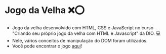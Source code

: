 # Jogo da Velha :x::o:
* Jogo da velha desenvolvido com HTML, CSS e JavaScript no curso "Criando seu próprio jogo da velha com HTML e Javascript" da DIO. :computer:
* Nele, vários conceitos de manipulação do DOM foram utilizados.
* Você pode encontrar o jogo <a href="https://doglasrocha.github.io/jogo-da-velha/" target="_blank">aqui</a>!

